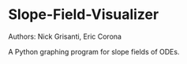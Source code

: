 # Slope-Field-Visualizer
Authors: Nick Grisanti, Eric Corona

A Python graphing program for slope fields of ODEs.
